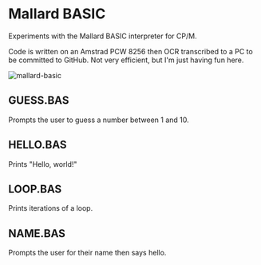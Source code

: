 # Mallard BASIC

Experiments with the Mallard BASIC interpreter for CP/M.

Code is written on an Amstrad PCW 8256 then OCR transcribed to a PC to be committed to GitHub. Not very efficient, but I'm just having fun here.

![mallard-basic](https://github.com/user-attachments/assets/2ddb40b1-3d7f-436d-8001-c134be214a8a)

## GUESS.BAS
Prompts the user to guess a number between 1 and 10.

## HELLO.BAS
Prints "Hello, world!"

## LOOP.BAS
Prints iterations of a loop.

## NAME.BAS
Prompts the user for their name then says hello.
